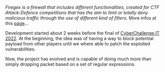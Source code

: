 *Firegex is a firewall that includes different functionalities, created for CTF Attack-Defence competitions that has the aim to limit or totally deny malicious traffic through the use of different kind of filters.* More infos at this [page](https://github.com/Pwnzer0tt1/firegex)...

Development started about 2 weeks before the final of [CyberChallenge.IT 2022](https://cyberchallenge.it/attack-defense/2022). At the beginning, the idea was of having a way to block potential payload from other players until we where able to patch the exploited vulnerabilities.

Now, the project has evolved and is capable of doing much more than simply dropping packet based on a set of regular expressions.